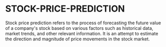 # STOCK-PRICE-PREDICTION
Stock price prediction refers to the process of forecasting the future value of a company's stock based on various factors such as historical data, market trends, and other relevant information. It is an attempt to estimate the direction and magnitude of price movements in the stock market.
